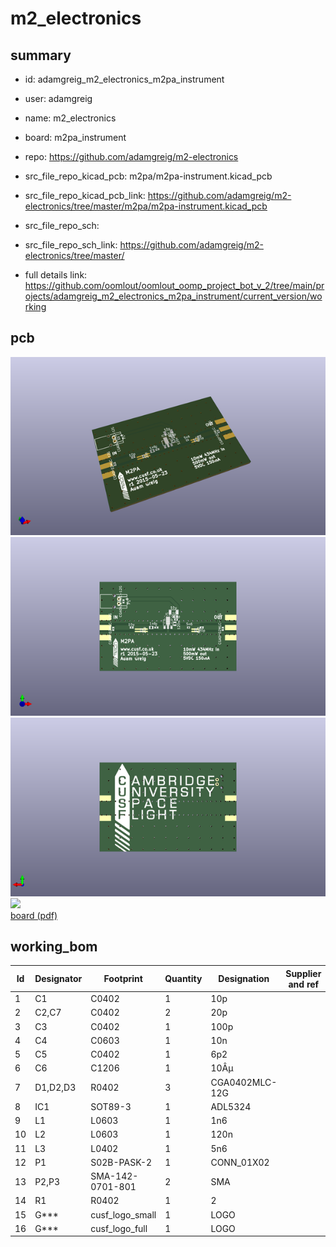 # m2_electronics
 
## summary 
* id: adamgreig_m2_electronics_m2pa_instrument
* user: adamgreig
* name: m2_electronics
* board: m2pa_instrument
* repo: https://github.com/adamgreig/m2-electronics
* src_file_repo_kicad_pcb: m2pa/m2pa-instrument.kicad_pcb
* src_file_repo_kicad_pcb_link: https://github.com/adamgreig/m2-electronics/tree/master/m2pa/m2pa-instrument.kicad_pcb


* src_file_repo_sch: 
* src_file_repo_sch_link: https://github.com/adamgreig/m2-electronics/tree/master/
* full details link: https://github.com/oomlout/oomlout_oomp_project_bot_v_2/tree/main/projects/adamgreig_m2_electronics_m2pa_instrument/current_version/working  



## pcb  
![](working_3d_600.png) 
![](working_3d_front_600.png)  
![](working_3d_back_600.png)  
![](working_600.png)  
[board (pdf)](working.pdf)  

## working_bom
| Id | Designator | Footprint | Quantity | Designation | Supplier and ref |  | None | 
| --- | --- | --- | --- | --- | --- | --- | --- | 
| 1 | C1 | C0402 | 1 | 10p |  |  | [''] | 
| 2 | C2,C7 | C0402 | 2 | 20p |  |  | [''] | 
| 3 | C3 | C0402 | 1 | 100p |  |  | [''] | 
| 4 | C4 | C0603 | 1 | 10n |  |  | [''] | 
| 5 | C5 | C0402 | 1 | 6p2 |  |  | [''] | 
| 6 | C6 | C1206 | 1 | 10Âµ |  |  | [''] | 
| 7 | D1,D2,D3 | R0402 | 3 | CGA0402MLC-12G |  |  | [''] | 
| 8 | IC1 | SOT89-3 | 1 | ADL5324 |  |  | [''] | 
| 9 | L1 | L0603 | 1 | 1n6 |  |  | [''] | 
| 10 | L2 | L0603 | 1 | 120n |  |  | [''] | 
| 11 | L3 | L0402 | 1 | 5n6 |  |  | [''] | 
| 12 | P1 | S02B-PASK-2 | 1 | CONN_01X02 |  |  | [''] | 
| 13 | P2,P3 | SMA-142-0701-801 | 2 | SMA |  |  | [''] | 
| 14 | R1 | R0402 | 1 | 2 |  |  | [''] | 
| 15 | G*** | cusf_logo_small | 1 | LOGO |  |  | [''] | 
| 16 | G*** | cusf_logo_full | 1 | LOGO |  |  | [''] | 





